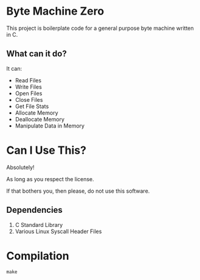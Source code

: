 # Byte Machine Zero

This project is boilerplate code for a general purpose byte machine written in C.

## What can it do?

It can:

- Read Files
- Write Files
- Open Files
- Close Files
- Get File Stats
- Allocate Memory
- Deallocate Memory
- Manipulate Data in Memory

# Can I Use This?

Absolutely!

As long as you respect the license.

If that bothers you, then please, do not use this software.

## Dependencies

1. C Standard Library
2. Various Linux Syscall Header Files

# Compilation

`make`
